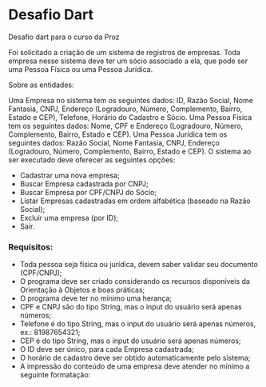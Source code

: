 <h1> Desafio Dart</h1>

<p>Desafio dart para o curso da Proz</p>

<p>Foi solicitado a criação de um sistema de registros de empresas. Toda empresa nesse sistema deve ter um sócio associado a ela, que pode ser uma Pessoa Física ou uma Pessoa Jurídica.

Sobre as entidades:

Uma Empresa no sistema tem os seguintes dados: ID, Razão Social, Nome Fantasia, CNPJ, Endereço (Logradouro, Número, Complemento, Bairro, Estado e CEP), Telefone, Horário do Cadastro e Sócio.
Uma Pessoa Física tem os seguintes dados: Nome, CPF e Endereço (Logradouro, Número, Complemento, Bairro, Estado e CEP).
Uma Pessoa Jurídica tem os seguintes dados: Razão Social, Nome Fantasia, CNPJ, Endereço (Logradouro, Número, Complemento, Bairro, Estado e CEP).
O sistema ao ser executado deve oferecer as seguintes opções:</p>

<ul>
<li>Cadastrar uma nova empresa;</li>
<li>Buscar Empresa cadastrada por CNPJ;</li>
<li>Buscar Empresa por CPF/CNPJ do Sócio;</li>
<li>Listar Empresas cadastradas em ordem alfabética (baseado na Razão Social);</li>
<li>Excluir uma empresa (por ID);</li>
<li>Sair.</li>
</ul>

<h3>Requisitos:</h3>
<ul>
<li>Toda pessoa seja física ou jurídica, devem saber validar seu documento (CPF/CNPJ);</li>
<li>O programa deve ser criado considerando os recursos disponíveis da Orientação à Objetos e boas práticas;</li>
<li>O programa deve ter no mínimo uma herança;</li>
<li>CPF e CNPJ são do tipo String, mas o input do usuário será apenas números;</li>
<li>Telefone é do tipo String, mas o input do usuário será apenas números, ex.: 81987654321;</li>
<li>CEP é do tipo String, mas o input do usuário será apenas números;</li>
<li>O ID deve ser único, para cada Empresa cadastrada;</li>
<li>O horário de cadastro deve ser obtido automaticamente pelo sistema;</li>
<li>A impressão do conteúdo de uma empresa deve atender no mínimo a seguinte formatação:</li>
</ul>
